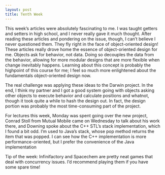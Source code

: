 ```yaml
---
layout: post
title: Tenth Week
---
```


This week’s articles were absolutely fascinating to me. I was taught getters and setters in high school, and I never really gave it much thought. After reading these articles and pondering on the issue, though, I can’t believe I never questioned them. They fly right in the face of object-oriented design! These articles really drove home the essence of object-oriented design for me. Objects ask for behavior, not data. Doing so decouples the data from the behavior, allowing for more modular designs that are more flexible when change inevitably happens. Learning about this concept is probably the highpoint of this course for me; I feel so much more enlightened about the fundamentals object-oriented design now.

The real challenge was applying these ideas to the Darwin project. In the end, I think my partner and I got a good system going with objects asking other objects to execute behavior and calculate positions and whatnot, though it took quite a while to hash the design out. In fact, the design portion was probably the most time-consuming part of the project.

For lectures this week, Monday was spent going over the new project, Conrad Stoll from Mutual Mobile came on Wednesday to talk about his work there, and Downing spoke about the C++ STL’s stack implementation, which I found a bit odd. I’m used to Java’s stack, whose pop method returns the item that was popped. I can see how the C++ implementation is more performance-oriented, but I prefer the convenience of the Java implementation

Tip of the week: Infinifactory and Spacechem are pretty neat games that deal with concurrency issues. I’d recommend playing them if you have some spare time!
